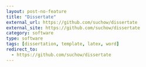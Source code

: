 ```yaml
---
layout: post-no-feature
title: "Dissertate"
external_url: https://github.com/suchow/dissertate
external_site: https://github.com/suchow/dissertate
category: software
type: software
tags: [dissertation, template, latex, word]
redirect_to:
  - https://github.com/suchow/dissertate
---
```

